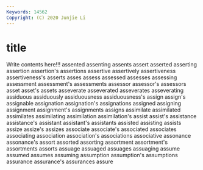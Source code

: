 ```yaml
---
Keywords: 14562
Copyright: (C) 2020 Junjie Li
---
```


# title

Write contents here!!!
assented 
assenting 
assents
assert 
asserted 
asserting 
assertion 
assertion's 
assertions 
assertive 
assertively 
assertiveness 
assertiveness's
asserts 
asses 
assess 
assessed 
assesses 
assessing 
assessment 
assessment's 
assessments 
assessor
assessor's 
assessors 
asset 
asset's 
assets 
asseverate 
asseverated 
asseverates 
asseverating 
assiduous
assiduously 
assiduousness 
assiduousness's 
assign 
assign's 
assignable 
assignation 
assignation's 
assignations 
assigned
assigning 
assignment 
assignment's 
assignments 
assigns 
assimilate 
assimilated 
assimilates 
assimilating 
assimilation
assimilation's 
assist 
assist's 
assistance 
assistance's 
assistant 
assistant's 
assistants 
assisted 
assisting
assists 
assize 
assize's 
assizes 
associate 
associate's 
associated 
associates 
associating 
association
association's 
associations 
associative 
assonance 
assonance's 
assort 
assorted 
assorting 
assortment 
assortment's
assortments 
assorts 
assuage 
assuaged 
assuages 
assuaging 
assume 
assumed 
assumes 
assuming
assumption 
assumption's 
assumptions 
assurance 
assurance's 
assurances 
assure 
